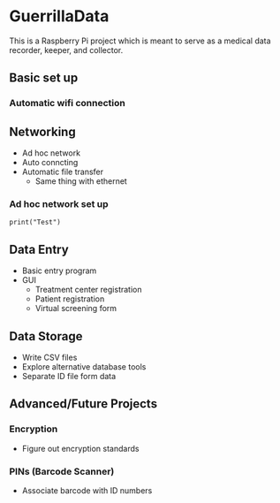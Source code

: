 # GuerrillaData
This is a Raspberry Pi project which is meant to serve as a medical data recorder, keeper, and collector.

## Basic set up
### Automatic wifi connection

## Networking
* Ad hoc network
* Auto conncting
* Automatic file transfer
  * Same thing with ethernet
  
### Ad hoc network set up
```python3
print("Test")
```

## Data Entry
* Basic entry program
* GUI
  * Treatment center registration
  * Patient registration
  * Virtual screening form

## Data Storage
* Write CSV files
* Explore alternative database tools
* Separate ID file form data

## Advanced/Future Projects
### Encryption
* Figure out encryption standards

### PINs (Barcode Scanner)
* Associate barcode with ID numbers
